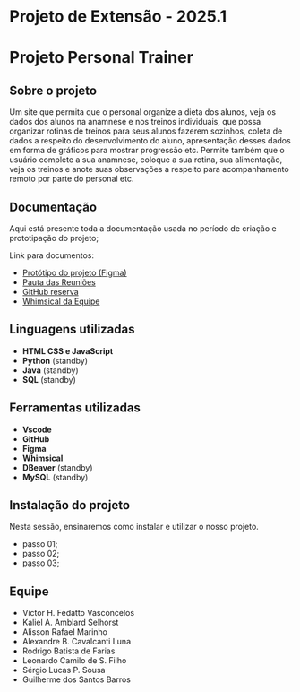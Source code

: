 # Projeto de Extensão - 2025.1
# Projeto Personal Trainer

## Sobre o projeto
Um site que permita que o personal organize a dieta dos alunos, veja os dados dos alunos na anamnese e nos treinos individuais, que possa organizar rotinas de treinos para seus alunos fazerem sozinhos, coleta de dados a respeito do desenvolvimento do aluno, apresentação desses dados em forma de gráficos para mostrar progressão etc. Permite também que o usuário complete a sua anamnese, coloque a sua rotina, sua alimentação, veja os treinos e anote suas observações a respeito para acompanhamento remoto por parte do personal etc. 

## Documentação
Aqui está presente toda a documentação usada no período de criação e prototipação do projeto;

Link para documentos:
* [Protótipo do projeto (Figma)](https://www.figma.com/design/bs8p2QMqXPp1NTgfhgqqvp/Treinos?node-id=0-1&t=r8JfHXLopqK2iYNt-1)
* [Pauta das Reuniões](https://docs.google.com/document/d/1F49GvXPe3H1Fvt7dav2vAmuUGqfxqGjNbTsizmRtGIw/edit?usp=sharing)
* [GitHub reserva](link)
* [Whimsical da Equipe](https://whimsical.com/projeto-site-de-treinos-4uqUocoXzs6EdKcYRYQTvx)

## Linguagens utilizadas
* **HTML CSS e JavaScript**
* **Python** (standby)
* **Java** (standby)
* **SQL** (standby)

## Ferramentas utilizadas
* **Vscode**
* **GitHub**
* **Figma**
* **Whimsical**
* **DBeaver** (standby)
* **MySQL** (standby)

## Instalação do projeto
Nesta sessão, ensinaremos como instalar e utilizar o nosso projeto.
* passo 01;
* passo 02;
* passo 03;

## **Equipe**
* Victor H. Fedatto Vasconcelos
* Kaliel A. Amblard Selhorst 
* Alisson Rafael Marinho
* Alexandre B. Cavalcanti Luna
* Rodrigo Batista de Farias
* Leonardo Camilo de S. Filho
* Sérgio Lucas P. Sousa
* Guilherme dos Santos Barros
